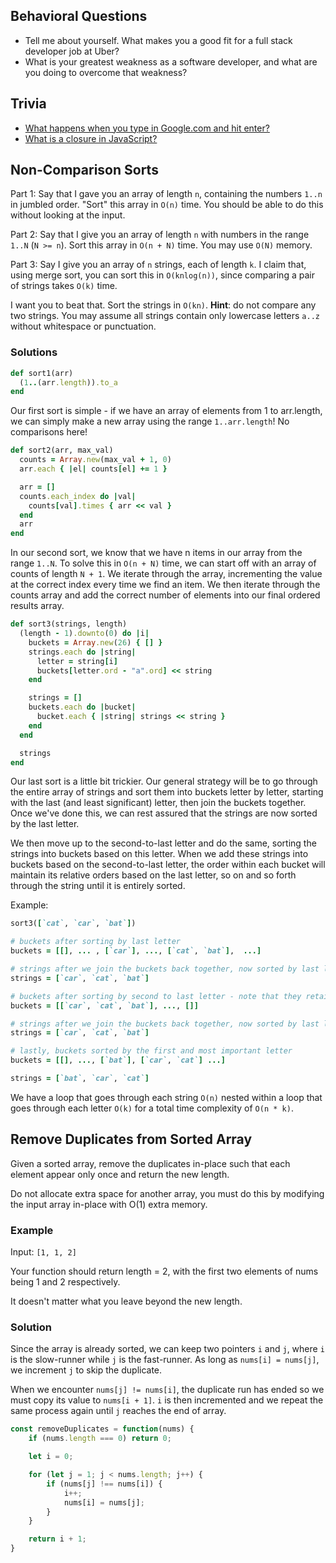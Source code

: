 ## Behavioral Questions

* Tell me about yourself. What makes you a good fit for a full stack developer job at Uber?
* What is your greatest weakness as a software developer, and what are you doing to overcome that weakness?

## Trivia

* [What happens when you type in Google.com and hit enter?](https://github.com/alex/what-happens-when)
* [What is a closure in JavaScript?](http://javascriptissexy.com/understand-javascript-closures-with-ease/)

## Non-Comparison Sorts

Part 1: Say that I gave you an array of length `n`, containing the
numbers `1..n` in jumbled order. "Sort" this array in `O(n)` time. You
should be able to do this without looking at the input.

Part 2: Say that I give you an array of length `n` with numbers in the
range `1..N` (`N >= n`). Sort this array in `O(n + N)` time. You may
use `O(N)` memory.

Part 3: Say I give you an array of `n` strings, each of length `k`. I
claim that, using merge sort, you can sort this in `O(knlog(n))`,
since comparing a pair of strings takes `O(k)` time.

I want you to beat that. Sort the strings in `O(kn)`. **Hint**: do not
compare any two strings. You may assume all strings contain only
lowercase letters `a..z` without whitespace or punctuation.

### Solutions

```ruby
def sort1(arr)
  (1..(arr.length)).to_a
end
```
Our first sort is simple - if we have an array of elements from 1 to arr.length, we can simply make a new array using the range `1..arr.length`! No comparisons here!

```ruby
def sort2(arr, max_val)
  counts = Array.new(max_val + 1, 0)
  arr.each { |el| counts[el] += 1 }

  arr = []
  counts.each_index do |val|
    counts[val].times { arr << val }
  end
  arr
end
```

In our second sort, we know that we have n items in our array from the range `1..N`. To solve this in `O(n + N)` time, we can start off with an array of counts of length `N + 1`. We iterate through the array, incrementing the value at the correct index every time we find an item. We then iterate through the counts array and add the correct number of elements into our final ordered results array.

```ruby
def sort3(strings, length)
  (length - 1).downto(0) do |i|
    buckets = Array.new(26) { [] }
    strings.each do |string|
      letter = string[i]
      buckets[letter.ord - "a".ord] << string
    end

    strings = []
    buckets.each do |bucket|
      bucket.each { |string| strings << string }
    end
  end

  strings
end
```

Our last sort is a little bit trickier. Our general strategy will be to go through the entire array of strings and sort them into buckets letter by letter, starting with the last (and least significant) letter, then join the buckets together. Once we've done this, we can rest assured that the strings are now sorted by the last letter.

We then move up to the second-to-last letter and do the same, sorting the strings into buckets based on this letter. When we add these strings into buckets based on the second-to-last letter, the order within each bucket will maintain its relative orders based on the last letter, so on and so forth through the string until it is entirely sorted.

Example:
```ruby
sort3([`cat`, `car`, `bat`])

# buckets after sorting by last letter
buckets = [[], ... , [`car`], ..., [`cat`, `bat`],  ...]

# strings after we join the buckets back together, now sorted by last letter
strings = [`car`, `cat`, `bat`]

# buckets after sorting by second to last letter - note that they retain their relative ordering by last letter in the buckets
buckets = [[`car`, `cat`, `bat`], ..., []]

# strings after we join the buckets back together, now sorted by last letter and second-to-last letter
strings = [`car`, `cat`, `bat`]

# lastly, buckets sorted by the first and most important letter
buckets = [[], ..., [`bat`], [`car`, `cat`] ...]

strings = [`bat`, `car`, `cat`]
```

We have a loop that goes through each string `O(n)` nested within a loop that goes through each letter `O(k)` for a total time complexity of `O(n * k)`.

## Remove Duplicates from Sorted Array

Given a sorted array, remove the duplicates in-place such that each element appear only once and return the new length.

Do not allocate extra space for another array, you must do this by modifying the input array in-place with O(1) extra memory.

### Example

Input: ```[1, 1, 2]```

Your function should return length = 2, with the first two elements of nums being 1 and 2 respectively.

It doesn't matter what you leave beyond the new length.

### Solution

Since the array is already sorted, we can keep two pointers ```i``` and ```j```, where ```i``` is the slow-runner while ```j``` is the fast-runner. As long as ```nums[i] = nums[j]```, we increment ```j``` to skip the duplicate.

When we encounter ```nums[j] != nums[i]```, the duplicate run has ended so we must copy its value to ```nums[i + 1]```. ```i``` is then incremented and we repeat the same process again until ```j``` reaches the end of array.

```javascript
const removeDuplicates = function(nums) {
    if (nums.length === 0) return 0;

    let i = 0;

    for (let j = 1; j < nums.length; j++) {
        if (nums[j] !== nums[i]) {
            i++;
            nums[i] = nums[j];
        }
    }

    return i + 1;
}
```
